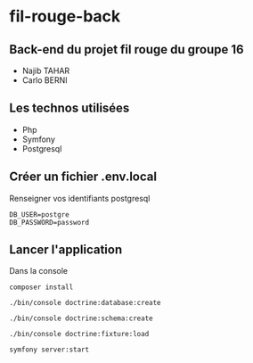 # fil-rouge-back

## Back-end du projet fil rouge du groupe 16

+ Najib TAHAR
+ Carlo BERNI

## Les technos utilisées

+ Php 
+ Symfony
+ Postgresql 

## Créer un fichier .env.local
Renseigner vos identifiants postgresql

```
DB_USER=postgre
DB_PASSWORD=password
```


## Lancer l'application

Dans la console

```
composer install

./bin/console doctrine:database:create

./bin/console doctrine:schema:create

./bin/console doctrine:fixture:load

symfony server:start
```
